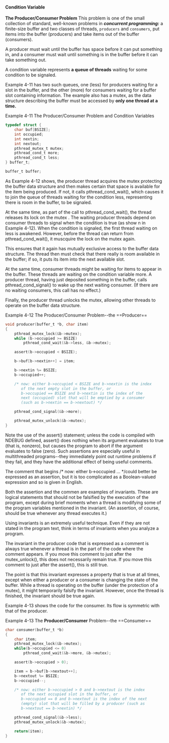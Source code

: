 #### Condition Variable

**The Producer/Consumer Problem**
This problem is one of the small collection of standard, well-known problems in ***concurrent programming:*** a finite-size buffer and two classes of threads, `producers` and `consumers`, put items into the buffer (producers) and take items out of the buffer (consumers).

A producer must wait until the buffer has space before it can put something in, and a consumer must 
wait until something is in the buffer before it can take something out.

A condition variable represents **a queue of threads** waiting for some condition to be signaled.

Example 4-11 has two such queues, one (less) for producers waiting for a slot in the buffer, and the 
other (more) for consumers waiting for a buffer slot containing information. The example also has a 
mutex, as the data structure describing the buffer must be accessed by **only one thread at a time.**

Example 4-11 The Producer/Consumer Problem and Condition Variables

````c
typedef struct {
    char buf[BSIZE];
    int occupied;
    int nextin;			
    int nextout;
    pthread_mutex_t mutex;
    pthread_cond_t more;
    pthread_cond_t less;
} buffer_t;

buffer_t buffer;
````

As Example 4-12 shows, the producer thread acquires the mutex protecting the buffer data structure and
then makes certain that space is available for the item being produced. If not, it calls pthread_cond_wait(), which causes it to join the queue of threads waiting for the condition less, representing there is room in the buffer, to be signaled.

At the same time, as part of the call to pthread_cond_wait(), the thread releases its lock on the mutex
. The waiting producer threads depend on consumer threads to signal when the condition is true (as show
n in Example 4-12). When the condition is signaled, the first thread waiting on less is awakened. 
However, before the thread can return from pthread_cond_wait(), it muscquire the lock on the mutex 
again.

This ensures that it again has mutually exclusive access to the buffer data structure. The thread then 
must check that there really is room available in the buffer; if so, it puts its item into the next 
available slot.

At the same time, consumer threads might be waiting for items to appear in the buffer. These threads 
are waiting on the condition variable more. A producer thread, having just deposited something in the 
buffer, calls pthread_cond_signal() to wake up the next waiting consumer. (If there are no waiting 
consumers, this call has no effect.)

Finally, the producer thread unlocks the mutex, allowing other threads to operate on the buffer data 
structure.

Example 4-12 The Producer/Consumer Problem--the ==Producer==

```c
void producer(buffer_t *b, char item)
{
    pthread_mutex_lock(&b->mutex);
    while (b->occupied >= BSIZE)
        pthread_cond_wait(&b->less, &b->mutex);

    assert(b->occupied < BSIZE);

    b->buf[b->nextin++] = item;

    b->nextin %= BSIZE;
    b->occupied++;

    /* now: either b->occupied < BSIZE and b->nextin is the index
       of the next empty slot in the buffer, or
       b->occupied == BSIZE and b->nextin is the index of the
       next (occupied) slot that will be emptied by a consumer
       (such as b->nextin == b->nextout) */

    pthread_cond_signal(&b->more);

    pthread_mutex_unlock(&b->mutex);
}
```


Note the use of the assert() statement; unless the code is compiled with NDEBUG defined, assert() 
does nothing when its argument evaluates to true (that is, nonzero), but causes the program to abort 
if the argument evaluates to false (zero). Such assertions are especially useful in multithreaded 
programs--they immediately point out runtime problems if they fail, and they have the additional 
effect of being useful comments.

The comment that begins /* now: either b->occupied ... */could better be expressed as an assertion, 
but it is too complicated as a Boolean-valued expression and so is given in English.

Both the assertion and the commen are examples of invariants. These are logical statements that should 
not be falsified by the execution of the program, except during brief moments when a thread is 
modifying some of the program variables mentioned in the invariant. (An assertion, of course, should 
be true whenever any thread executes it.)

Using invariants is an extremely useful technique. Even if they are not stated in the program text, think in terms of invariants when you analyze a program.

The invariant in the producer code that is expressed as a comment is always true whenever a thread is 
in the part of the code where the comment appears. If you move this comment to just after the 
mutex_unlock(), this does not necessarily remain true. If you move this comment to just after the 
assert(), this is still true.

The point is that this invariant expresses a property that is true at all times, except when either a 
producer or a consumer is changing the state of the buffer. While a thread is operating on the buffer 
(under the protection of a mutex), it might temporarily falsify the invariant. However, once the 
thread is finished, the invariant should be true again.

Example 4-13 shows the code for the consumer. Its flow is symmetric with that of the producer.

Example 4-13 The **Producer/Consumer** Problem--the ==Consumer==

```c
char consumer(buffer_t *b)
{
    char item;
    pthread_mutex_lock(&b->mutex);
    while(b->occupied <= 0)
        pthread_cond_wait(&b->more, &b->mutex);

    assert(b->occupied > 0);

    item = b->buf[b->nextout++];
    b->nextout %= BSIZE;
    b->occupied--;

    /* now: either b->occupied > 0 and b->nextout is the index
       of the next occupied slot in the buffer, or
       b->occupied == 0 and b->nextout is the index of the next
       (empty) slot that will be filled by a producer (such as
       b->nextout == b->nextin) */

    pthread_cond_signal(&b->less);
    pthread_mutex_unlock(&b->mutex);

    return(item);
}
```
